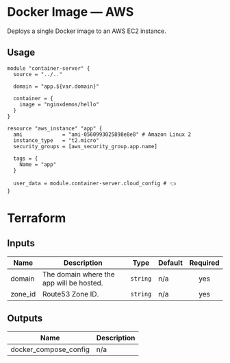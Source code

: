 # Docker Image — AWS

Deploys a single Docker image to an AWS EC2 instance.

## Usage

```hcl
module "container-server" {
  source = "../.."

  domain = "app.${var.domain}"

  container = {
    image = "nginxdemos/hello"
  }
}

resource "aws_instance" "app" {
  ami             = "ami-0560993025898e8e8" # Amazon Linux 2
  instance_type   = "t2.micro"
  security_groups = [aws_security_group.app.name]

  tags = {
    Name = "app"
  }

  user_data = module.container-server.cloud_config # 👈
}

```

# Terraform

## Inputs

| Name    | Description                                                          | Type     | Default | Required |
| ------- | -------------------------------------------------------------------- | -------- | ------- | :------: |
| domain  | The domain where the app will be hosted.                             | `string` | n/a     |   yes    |
| zone_id | Route53 Zone ID.                                                     | `string` | n/a     |   yes    |

## Outputs

| Name                  | Description |
| --------------------- | ----------- |
| docker_compose_config | n/a         |
